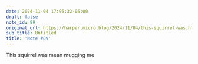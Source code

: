 ```yaml
---
date: 2024-11-04 17:05:32-05:00
draft: false
note_id: 89
original_url: https://harper.micro.blog/2024/11/04/this-squirrel-was.html
sub_title: Untitled
title: 'Note #89'
---
```


This squirrel was mean mugging me